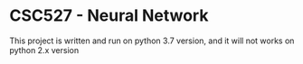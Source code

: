 # CSC527 - Neural Network

This project is written and run on python 3.7 version, and it will not works on python 2.x version 
